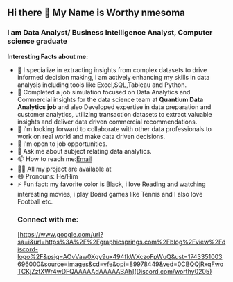 ## Hi there 👋 My Name is Worthy nmesoma 
### I am Data Analyst/ Business Intelligence Analyst, Computer science graduate 
**Interesting Facts about me:**
* 🔭 I specialize in extracting insights from complex datasets to drive informed decision making, i am actively enhancing my skills in data analysis including tools like Excel,SQL,Tableau and Python.
* 🌱 Completed a job simulation focused on Data Analytics and Commercial insights for the data science team at **Quantium Data Analytics job** and also Developed expertise in data preparation and customer analytics, utilizing transaction datasets to extract valuable insights and deliver data driven commercial recommendations.
* 👯 i'm looking forward to collaborate with other data professionals to work on real world and make data driven decisions.
* 🤔 i'm open to job opportunities.
* 💬 Ask me about subject relating data analytics.
* 📫 How to reach me:[Email](worthynmesoma@gmail.com)
* 🧑‍💻 All my project are available at
* 😄 Pronouns: He/Him
* ⚡ Fun fact: my favorite color is Black, i love Reading and watching interesting movies, i play Board games like Tennis and I also love Football etc.
  ### Connect with me:
  [https://www.google.com/url?sa=i&url=https%3A%2F%2Fgraphicsprings.com%2Fblog%2Fview%2Fdiscord-logo%2F&psig=AOvVaw0Xgy9ux494fkWXczoFpWuQ&ust=1743351003696000&source=images&cd=vfe&opi=89978449&ved=0CBQQjRxqFwoTCKjZztXWr4wDFQAAAAAdAAAAABAh](Discord.com/worthy0205)

<!--
**worthy969/worthy969** is a ✨ _special_ ✨ repository because its `README.md` (this file) appears on your GitHub profile.

Here are some ideas to get you started:

- 🔭 I’m currently working on ...
- 🌱 I’m currently learning ...
- 👯 I’m looking to collaborate on ...
- 🤔 I’m looking for help with ...
- 💬 Ask me about ...
- 📫 How to reach me: ...
- 😄 Pronouns: ...
- ⚡ Fun fact: ...
-->

